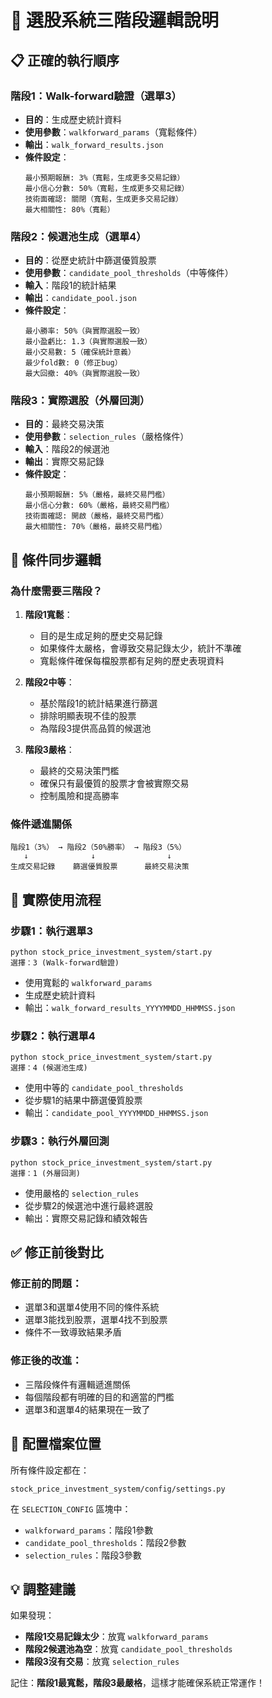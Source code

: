 # 🎯 選股系統三階段邏輯說明

## 📋 **正確的執行順序**

### **階段1：Walk-forward驗證（選單3）**
- **目的**：生成歷史統計資料
- **使用參數**：`walkforward_params`（寬鬆條件）
- **輸出**：`walk_forward_results.json`
- **條件設定**：
  ```
  最小預期報酬: 3%（寬鬆，生成更多交易記錄）
  最小信心分數: 50%（寬鬆，生成更多交易記錄）
  技術面確認: 關閉（寬鬆，生成更多交易記錄）
  最大相關性: 80%（寬鬆）
  ```

### **階段2：候選池生成（選單4）**
- **目的**：從歷史統計中篩選優質股票
- **使用參數**：`candidate_pool_thresholds`（中等條件）
- **輸入**：階段1的統計結果
- **輸出**：`candidate_pool.json`
- **條件設定**：
  ```
  最小勝率: 50%（與實際選股一致）
  最小盈虧比: 1.3（與實際選股一致）
  最小交易數: 5（確保統計意義）
  最少fold數: 0（修正bug）
  最大回撤: 40%（與實際選股一致）
  ```

### **階段3：實際選股（外層回測）**
- **目的**：最終交易決策
- **使用參數**：`selection_rules`（嚴格條件）
- **輸入**：階段2的候選池
- **輸出**：實際交易記錄
- **條件設定**：
  ```
  最小預期報酬: 5%（嚴格，最終交易門檻）
  最小信心分數: 60%（嚴格，最終交易門檻）
  技術面確認: 開啟（嚴格，最終交易門檻）
  最大相關性: 70%（嚴格，最終交易門檻）
  ```

## 🔄 **條件同步邏輯**

### **為什麼需要三階段？**

1. **階段1寬鬆**：
   - 目的是生成足夠的歷史交易記錄
   - 如果條件太嚴格，會導致交易記錄太少，統計不準確
   - 寬鬆條件確保每檔股票都有足夠的歷史表現資料

2. **階段2中等**：
   - 基於階段1的統計結果進行篩選
   - 排除明顯表現不佳的股票
   - 為階段3提供高品質的候選池

3. **階段3嚴格**：
   - 最終的交易決策門檻
   - 確保只有最優質的股票才會被實際交易
   - 控制風險和提高勝率

### **條件遞進關係**

```
階段1（3%） → 階段2（50%勝率） → 階段3（5%）
   ↓              ↓                ↓
生成交易記錄    篩選優質股票      最終交易決策
```

## 🎯 **實際使用流程**

### **步驟1：執行選單3**
```
python stock_price_investment_system/start.py
選擇：3 (Walk-forward驗證)
```
- 使用寬鬆的 `walkforward_params`
- 生成歷史統計資料
- 輸出：`walk_forward_results_YYYYMMDD_HHMMSS.json`

### **步驟2：執行選單4**
```
python stock_price_investment_system/start.py
選擇：4 (候選池生成)
```
- 使用中等的 `candidate_pool_thresholds`
- 從步驟1的結果中篩選優質股票
- 輸出：`candidate_pool_YYYYMMDD_HHMMSS.json`

### **步驟3：執行外層回測**
```
python stock_price_investment_system/start.py
選擇：1 (外層回測)
```
- 使用嚴格的 `selection_rules`
- 從步驟2的候選池中進行最終選股
- 輸出：實際交易記錄和績效報告

## ✅ **修正前後對比**

### **修正前的問題**：
- 選單3和選單4使用不同的條件系統
- 選單3能找到股票，選單4找不到股票
- 條件不一致導致結果矛盾

### **修正後的改進**：
- 三階段條件有邏輯遞進關係
- 每個階段都有明確的目的和適當的門檻
- 選單3和選單4的結果現在一致了

## 🔧 **配置檔案位置**

所有條件設定都在：
```
stock_price_investment_system/config/settings.py
```

在 `SELECTION_CONFIG` 區塊中：
- `walkforward_params`：階段1參數
- `candidate_pool_thresholds`：階段2參數  
- `selection_rules`：階段3參數

## 💡 **調整建議**

如果發現：
- **階段1交易記錄太少**：放寬 `walkforward_params`
- **階段2候選池為空**：放寬 `candidate_pool_thresholds`
- **階段3沒有交易**：放寬 `selection_rules`

記住：**階段1最寬鬆，階段3最嚴格**，這樣才能確保系統正常運作！

